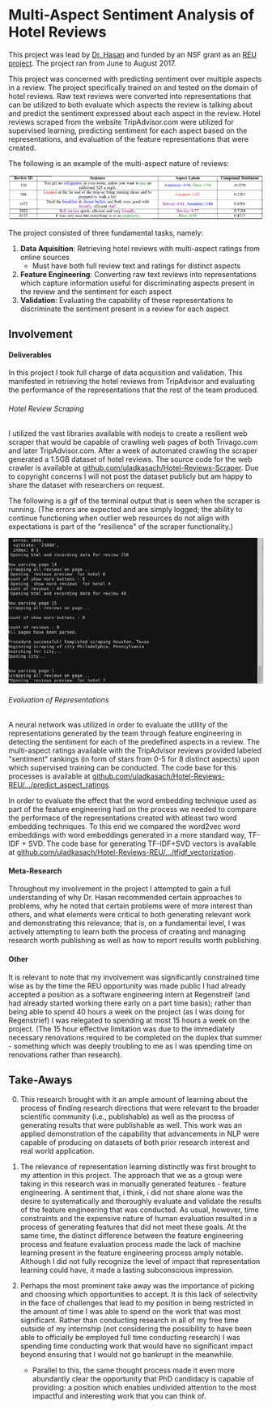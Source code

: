# Multi-Aspect Sentiment Analysis of Hotel Reviews

This project was lead by [Dr. Hasan][hasan_homepage] and funded by an NSF grant as an [REU project][reu_project_homepage]. The project ran from June to August 2017.

This project was concerned with predicting sentiment over multiple aspects in a review. The project specifically trained on and tested on the domain of hotel reviews. Raw text reviews were converted into representations that can be utilized to both evaluate which aspects the review is talking about and predict the sentiment expressed about each aspect in the review. Hotel reviews scraped from the website TripAdvisor.com were utilized for supervised learning, predicting sentiment for each aspect based on the representations, and evaluation of the feature representations that were created.

The following is an example of the multi-aspect nature of reviews:

![reference_image][multi_aspect_nature]

The project consisted of three fundamental tasks, namely:

1. **Data Aquisition**: Retrieving hotel reviews with multi-aspect ratings from online sources
    - Must have both full review text and ratings for distinct aspects
2. **Feature Engineering**: Converting raw text reviews into representations which capture information useful for discriminating aspects present in the review and the sentiment for each aspect
3. **Validation**: Evaluating the capability of these representations to discriminate the sentiment present in a review for each aspect

## Involvement

#### Deliverables
In this project I took full charge of data acquisition and validation. This manifested in retrieving the hotel reviews from TripAdvisor and evaluating the performance of the representations that the rest of the team produced.

###### Hotel Review Scraping
I utilized the vast libraries available with nodejs to create a resilient web scraper that would be capable of crawling web pages of both Trivago.com and later TripAdvisor.com. After a week of automated crawling the scraper generated a 1.5GB dataset of hotel reviews. The source code for the web crawler is available at [github.com/uladkasach/Hotel-Reviews-Scraper][hotel_reviews_scraper_repo]. Due to copyright concerns I will not post the dataset publicly but am happy to share the dataset with researchers on request.

The following is a gif of the terminal output that is seen when the scraper is running. (The errors are expected and are simply logged; the ability to continue functioning when outlier web resources do not align with expectations is part of the "resilience" of the scraper functionality.)

![research_gif_larger][scraper_gif]

###### Evaluation of Representations


A neural network was utilized in order to evaluate the utility of the representations generated by the team through feature engineering in detecting the sentiment for each of the predefined aspects in a review. The multi-aspect ratings available with the TripAdvisor reviews provided labeled "sentiment" rankings (in form of stars from 0-5 for 8 distinct aspects) upon which supervised training can be conducted. The code base for this processes is available at [github.com/uladkasach/Hotel-Reviews-REU/.../predict_aspect_ratings][hotel_reviews_reu_prediction].

In order to evaluate the effect that the word embedding technique used as part of the feature engineering had on the process we needed to compare the performace of the representations created with atleast two word embedding techniques. To this end we compared the word2vec word embeddings with word embeddings generated in a more standard way, TF-IDF + SVD. The code base for generating TF-IDF+SVD vectors is available at [github.com/uladkasach/Hotel-Reviews-REU/.../tfidf_vectorization][hotel_reviews_reu_vectorization].

#### Meta-Research
Throughout my involvement in the project I attempted to gain a full understanding of why Dr. Hasan recommended certain approaches to problems, why he noted that certain problems were of more interest than others, and what elements were critical to both generating relevant work and demonstrating this relevance; that is, on a fundamental level, I was actively attempting to learn both the process of creating and managing research worth publishing as well as how to report results worth publishing.   

#### Other
It is relevant to note that my involvement was significantly constrained time wise as by the time the REU opportunity was made public I had already accepted a position as a software engineering intern at Regenstreif (and had already started working there early on a part time basis); rather than being able to spend 40 hours a week on the project (as I was doing for Regenstrief) I was relegated to spending at most 15 hours a week on the project. (The 15 hour effective limitation was due to the immediately necessary renovations required to be completed on the duplex that summer - something which was deeply troubling to me as I was spending time on renovations rather than research).



## Take-Aways

0. This research brought with it an ample amount of learning about the process of finding research directions that were relevant to the broader scientific community (i.e., publishable) as well as the process of generating results that were publishable as well. This work was an applied demonstration of the capability that advancements in NLP were capable of producing on datasets of both prior research interest and real world application.    

0. The relevance of representation learning distinctly was first brought to my attention in this project. The approach that we as a group were taking in this research was in manually generated features - feature engineering. A sentiment that, i think, i did not share alone was the desire to systematically and thoroughly evaluate and validate the results of the feature engineering that was conducted. As usual, however, time constraints and the expensive nature of human evaluation resulted in a process of generating features that did not meet these goals. At the same time, the distinct difference between the feature engineering process and feature evaluation process made the lack of machine learning present in the feature engineering process amply notable. Although I did not fully recognize the level of impact that representation learning could have, it made a lasting subconscious impression.  

0. Perhaps the most prominent take away was the importance of picking and choosing which opportunities to accept. It is this lack of selectivity in the face of challenges that lead to my position in being restricted in the amount of time I was able to spend on the work that was most significant. Rather than conducting research in all of my free time outside of my internship (not considering the possibility to have been able to officially be employed full time conducting research) I was spending time conducting work that would have no significant impact beyond ensuring that I would not go bankrupt in the meanwhile.
    - Parallel to this, the same thought process made it even more abundantly clear the opportunity that PhD candidacy is capable of providing: a position which enables undivided attention to the most impactful and interesting work that you can think of.   


[hotel_reviews_scraper_repo]: https://github.com/uladkasach/Hotel-Reviews-Scraper
[hotel_reviews_reu_vectorization]: https://github.com/uladkasach/Hotel-Reviews-REU/tree/master/Vlad/tfidf_vectorization
[hotel_reviews_reu_prediction]: https://github.com/uladkasach/Hotel-Reviews-REU/tree/master/Vlad/predict_aspect_ratings


[hasan_homepage]: http://dmgroup.cs.iupui.edu/home.php
[scraper_gif]: /_material/research/Multi_Aspect_Sentiment/scraping_terminal_output.gif
[multi_aspect_nature]: /_material/research/Multi_Aspect_Sentiment/multi_aspect_nature.png
[reu_project_homepage]: https://www.datareu.com/
